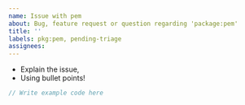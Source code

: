 ```yaml
---
name: Issue with pem
about: Bug, feature request or question regarding 'package:pem'
title: ''
labels: pkg:pem, pending-triage
assignees:
---
```

 * Explain the issue,
 * Using bullet points!

```dart
// Write example code here
```
